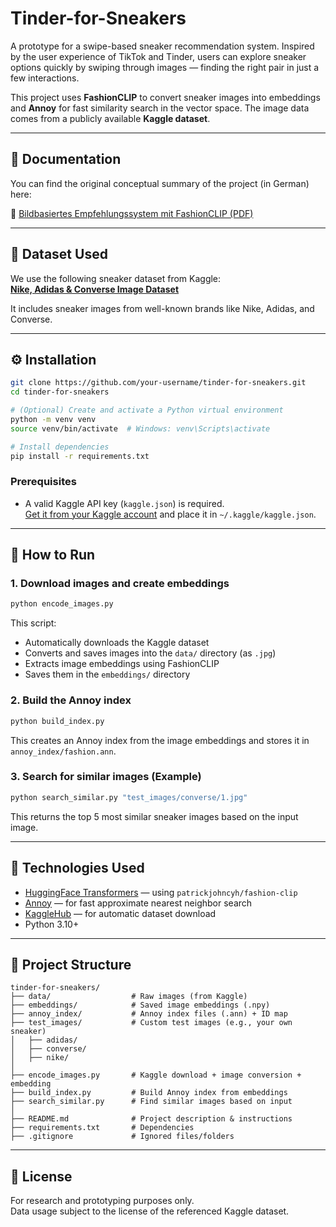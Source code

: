 # Tinder-for-Sneakers

A prototype for a swipe-based sneaker recommendation system. Inspired by the user experience of TikTok and Tinder, users can explore sneaker options quickly by swiping through images — finding the right pair in just a few interactions.

This project uses **FashionCLIP** to convert sneaker images into embeddings and **Annoy** for fast similarity search in the vector space. The image data comes from a publicly available **Kaggle dataset**.

---

## 📄 Documentation

You can find the original conceptual summary of the project (in German) here:

📘 [Bildbasiertes Empfehlungssystem mit FashionCLIP (PDF)](Bildbasiertes_Empfehlungssystem_mit_FashionCLIP.pdf)

---

## 📁 Dataset Used

We use the following sneaker dataset from Kaggle:  
**[Nike, Adidas & Converse Image Dataset](https://www.kaggle.com/datasets/die9origephit/nike-adidas-and-converse-imaged)**

It includes sneaker images from well-known brands like Nike, Adidas, and Converse.

---

## ⚙️ Installation

```bash
git clone https://github.com/your-username/tinder-for-sneakers.git
cd tinder-for-sneakers
```

```bash
# (Optional) Create and activate a Python virtual environment
python -m venv venv
source venv/bin/activate  # Windows: venv\Scripts\activate
```

```bash
# Install dependencies
pip install -r requirements.txt
```

### Prerequisites

- A valid Kaggle API key (`kaggle.json`) is required.  
  [Get it from your Kaggle account](https://www.kaggle.com/account) and place it in `~/.kaggle/kaggle.json`.

---

## 🚀 How to Run

### 1. Download images and create embeddings

```bash
python encode_images.py
```

This script:
- Automatically downloads the Kaggle dataset
- Converts and saves images into the `data/` directory (as `.jpg`)
- Extracts image embeddings using FashionCLIP
- Saves them in the `embeddings/` directory

### 2. Build the Annoy index

```bash
python build_index.py
```

This creates an Annoy index from the image embeddings and stores it in `annoy_index/fashion.ann`.

### 3. Search for similar images (Example)

```bash
python search_similar.py "test_images/converse/1.jpg"
```

This returns the top 5 most similar sneaker images based on the input image.

---

## 🧠 Technologies Used

- [HuggingFace Transformers](https://huggingface.co) — using `patrickjohncyh/fashion-clip`
- [Annoy](https://github.com/spotify/annoy) — for fast approximate nearest neighbor search
- [KaggleHub](https://github.com/ishant1609/KaggleHub) — for automatic dataset download
- Python 3.10+

---

## 📂 Project Structure

```
tinder-for-sneakers/
├── data/                  # Raw images (from Kaggle)
├── embeddings/            # Saved image embeddings (.npy)
├── annoy_index/           # Annoy index files (.ann) + ID map
├── test_images/           # Custom test images (e.g., your own sneaker)
│   ├── adidas/
│   ├── converse/
│   ├── nike/
│ 
├── encode_images.py       # Kaggle download + image conversion + embedding
├── build_index.py         # Build Annoy index from embeddings
├── search_similar.py      # Find similar images based on input
│
├── README.md              # Project description & instructions
├── requirements.txt       # Dependencies
├── .gitignore             # Ignored files/folders
```

---

## 📄 License

For research and prototyping purposes only.  
Data usage subject to the license of the referenced Kaggle dataset.
